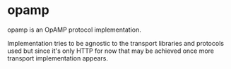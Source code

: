# opamp

opamp is an OpAMP protocol implementation.

Implementation tries to be agnostic to the transport libraries and protocols used but since it's only HTTP for now that
may be achieved once more transport implementation appears.

